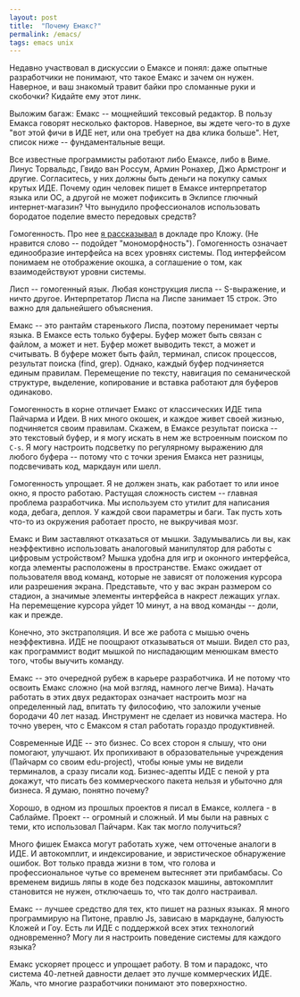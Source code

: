 ```yaml
---
layout: post
title:  "Почему Емакс?"
permalink: /emacs/
tags: emacs unix
---
```


Недавно участвовал в дискуссии о Емаксе и понял: даже опытные
разработчики не понимают, что такое Емакс и зачем он нужен. Наверное,
и ваш знакомый травит байки про сломанные руки и скобочки? Кидайте ему
этот линк.

Выложим багаж: Емакс -- мощнейший тексовый редактор. В пользу Емакса
говорят несколько факторов. Наверное, вы ждете чего-то в духе "вот
этой фичи в ИДЕ нет, или она требует на два клика больше". Нет, список
ниже -- фундаментальные вещи.

Все известные программисты работают либо Емаксе, либо в Виме. Линус
Торвальдс, Гвидо ван Россум, Армин Ронахер, Джо Армстронг и
другие. Согласитесь, у них должны быть деньги на покупку самых крутых
ИДЕ. Почему один человек пишет в Емаксе интерпретатор языка или ОС, а
другой не может пофиксить в Эклипсе глючный интернет-магазин? Что
вынудило профессионалов использовать бородатое поделие вместо
передовых средств?

Гомогенность. Про нее [я рассказывал](/meetup1) в докладе про
Кложу. (Не нравится слово -- подойдет "мономорфность"). Гомогенность
означает единообразие интерфейса на всех уровнях системы. Под
интерфейсом понимаем не отображение окошка, а соглашение о том, как
взаимодействуют уровни системы.

Лисп -- гомогенный язык. Любая конструкция лиспа -- S-выражение, и
ничто другое. Интерпретатор Лиспа на Лиспе занимает 15 строк. Это
важно для дальнейшего объяснения.

Емакс -- это рантайм старенького Лиспа, поэтому перенимает черты
языка. В Емаксе есть только буферы. Буфер может быть связан с файлом,
а может и нет. Буфер может выводить текст, а может и считывать. В
буфере может быть файл, терминал, список процессов, результат поиска
(find, grep). Однако, каждый буфер подчиняется единым
правилам. Перемещение по тексту, навигация по семанической структуре,
выделение, копирование и вставка работают для буферов одинаково.

Гомогенность в корне отличает Емакс от классических ИДЕ типа Пайчарма
и Идеи. В них много окошек, и каждое живет своей жизнью, подчиняется
своим правилам. Скажем, в Емаксе результат поиска -- это текстовый
буфер, и я могу искать в нем же встроенным поиском по `C-s`. Я могу
настроить подсветку по регулярному выражению для любого буфера --
потому что с точки зрения Емакса нет разницы, подсвечивать код,
маркдаун или шелл.

Гомогенность упрощает. Я не должен знать, как работает то или иное
окно, я просто работаю. Растущая сложность систем -- главная проблема
разработчика. Мы используем сто утилит для написания кода, дебага,
деплоя. У каждой свои параметры и баги. Так пусть хоть что-то из
окружения работает просто, не выкручивая мозг.

Емакс и Вим заставляют отказаться от мышки. Задумывались ли вы, как
неэффективно использовать аналоговый манипулятор для работы с цифровым
устройством? Мышка удобна для игр и оконного интерфейса, когда
элементы расположены в пространстве. Емакс ожидает от пользователя
ввод команд, которые не зависят от положения курсора или разрешения
экрана. Представьте, что у вас экран размером со стадион, а значимые
элементы интерфейса в накрест лежащих углах. На перемещение курсора
уйдет 10 минут, а на ввод команды -- доли, как и прежде.

Конечно, это экстраполяция. И все же работа с мышью очень
неэффективна. ИДЕ не поощрают отказываться от мыши. Видел сто раз, как
программист водит мышкой по ниспадающим менюшкам вместо того, чтобы
выучить команду.

Емакс -- это очередной рубеж в карьере разработчика. И не потому что
освоить Емакс сложно (на мой взгляд, намного легче Вима). Начать
работать в этих двух редакторах означает настроить мозг на
определенный лад, впитать ту философию, что заложили ученые бородачи
40 лет назад. Инструмент не сделает из новичка мастера. Но точно
уверен, что с Емаксом я стал работать гораздо продуктивней.

Современные ИДЕ -- это бизнес. Со всех сторон я слышу, что они
помогают, улучшают. Их пропихивают в образовательные учреждения
(Пайчарм со своим edu-project), чтобы юные умы не видели терминалов, а
сразу писали код. Бизнес-адепты ИДЕ с пеной у рта докажут, что писать
без коммерческого пакета нельзя и убыточно для бизнеса. Я думаю,
понятно почему?

Хорошо, в одном из прошлых проектов я писал в Емаксе, коллега - в
Саблайме. Проект -- огромный и сложный. И мы были на равных с теми,
кто использовал Пайчарм. Как так могло получиться?

Много фишек Емакса могут работать хуже, чем отточеные аналоги в ИДЕ. И
автокомплит, и индексирование, и эвристическое обнаружение ошибок. Вот
только правда жизни в том, что голова и профессиональное чутье со
временем вытесняет эти прибамбасы. Со временем видишь ляпы в коде без
подсказок машины, автокомплит становится не нужен, отключаешь то, что
так долго настраивал.

Емакс -- лучшее средство для тех, кто пишет на разных языках. Я много
программирую на Питоне, правлю Js, зависаю в маркдауне, балуюсть Кложей
и Гоу. Есть ли ИДЕ с поддержкой всех этих технологий одновременно?
Могу ли я настроить поведение системы для каждого языка?

Емакс ускоряет процесс и упрощает работу. В том и парадокс, что
система 40-летней давности делает это лучше коммерческих ИДЕ. Жаль,
что многие разработчики понимают это поверхностно.
